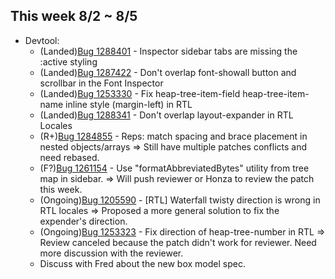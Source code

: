 ## This week 8/2 ~ 8/5
* Devtool:
    - (Landed)[Bug 1288401](https://bugzilla.mozilla.org/show_bug.cgi?id=1288401) - Inspector sidebar tabs are missing the :active styling
    - (Landed)[Bug 1287422](https://bugzilla.mozilla.org/show_bug.cgi?id=1287422) - Don't overlap font-showall button and scrollbar in the Font Inspector
    - (Landed)[Bug 1253330](https://bugzilla.mozilla.org/show_bug.cgi?id=1253330) - Fix heap-tree-item-field heap-tree-item-name inline style (margin-left) in RTL
    - (Landed)[Bug 1288341](https://bugzilla.mozilla.org/show_bug.cgi?id=1288341) - Don't overlap layout-expander in RTL Locales
    - (R+)[Bug 1284855](https://bugzilla.mozilla.org/show_bug.cgi?id=1284855) -  Reps: match spacing and brace placement in nested objects/arrays => Still have multiple patches conflicts and need rebased.
    - (F?)[Bug 1261154](https://bugzilla.mozilla.org/show_bug.cgi?id=1261154) - Use "formatAbbreviatedBytes" utility from tree map in sidebar. => Will push reviewer or Honza to review the patch this week.
    - (Ongoing)[Bug 1205590](https://bugzilla.mozilla.org/show_bug.cgi?id=1205590) - [RTL] Waterfall twisty direction is wrong in RTL locales => Proposed a more general solution to fix the expender's direction.
    - (Ongoing)[Bug 1253323](https://bugzilla.mozilla.org/show_bug.cgi?id=1253323) - Fix direction of heap-tree-number in RTL => Review canceled because the patch didn't work for reviewer. Need more discussion with the reviewer.
    - Discuss with Fred about the new box model spec.
